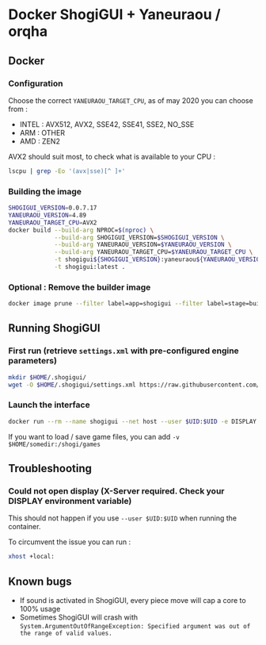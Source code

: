 # Docker ShogiGUI + Yaneuraou / orqha

## Docker
### Configuration
Choose the correct `YANEURAOU_TARGET_CPU`, as of may 2020 you can choose from :
- INTEL : AVX512, AVX2, SSE42, SSE41, SSE2, NO_SSE
- ARM : OTHER
- AMD : ZEN2

AVX2 should suit most, to check what is available to your CPU :
```bash
lscpu | grep -Eo '(avx|sse)[^ ]+'
```

### Building the image
```bash
SHOGIGUI_VERSION=0.0.7.17
YANEURAOU_VERSION=4.89
YANEURAOU_TARGET_CPU=AVX2
docker build --build-arg NPROC=$(nproc) \
             --build-arg SHOGIGUI_VERSION=$SHOGIGUI_VERSION \
             --build-arg YANEURAOU_VERSION=$YANEURAOU_VERSION \
             --build-arg YANEURAOU_TARGET_CPU=$YANEURAOU_TARGET_CPU \
             -t shogigui${SHOGIGUI_VERSION}:yaneuraou${YANEURAOU_VERSION}-${YANEURAOU_TARGET_CPU} \
             -t shogigui:latest .
```

### Optional : Remove the builder image
```bash
docker image prune --filter label=app=shogigui --filter label=stage=build
```

## Running ShogiGUI
### First run (retrieve `settings.xml` with pre-configured engine parameters)
```bash
mkdir $HOME/.shogigui/
wget -O $HOME/.shogigui/settings.xml https://raw.githubusercontent.com/jruffet/docker-shogigui/master/settings.xml
```

### Launch the interface
```bash
docker run --rm --name shogigui --net host --user $UID:$UID -e DISPLAY -v $HOME/.shogigui/settings.xml:/shogi/shogigui/settings.xml  shogigui:latest
```

If you want to load / save game files, you can add `-v $HOME/somedir:/shogi/games`

## Troubleshooting
### Could not open display (X-Server required. Check your DISPLAY environment variable)
This should not happen if you use `--user $UID:$UID` when running the container.

To circumvent the issue you can run : 
```bash
xhost +local:
```

## Known bugs
- If sound is activated in ShogiGUI, every piece move will cap a core to 100% usage
- Sometimes ShogiGUI will crash with `System.ArgumentOutOfRangeException: Specified argument was out of the range of valid values.`

